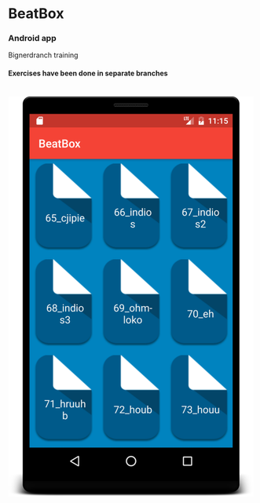 # BeatBox
### Android app
Bignerdranch training

#### Exercises have been done in separate branches

#

![alt Application Screenshot](screenshot.png?raw=true)